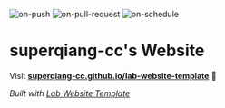 
  ![on-push](../../actions/workflows/on-push.yaml/badge.svg)
  ![on-pull-request](../../actions/workflows/on-pull-request.yaml/badge.svg)
  ![on-schedule](../../actions/workflows/on-schedule.yaml/badge.svg)

  # superqiang-cc's Website

  Visit **[superqiang-cc.github.io/lab-website-template](https://superqiang-cc.github.io/lab-website-template)** 🚀

  _Built with [Lab Website Template](https://greene-lab.gitbook.io/lab-website-template-docs)_
